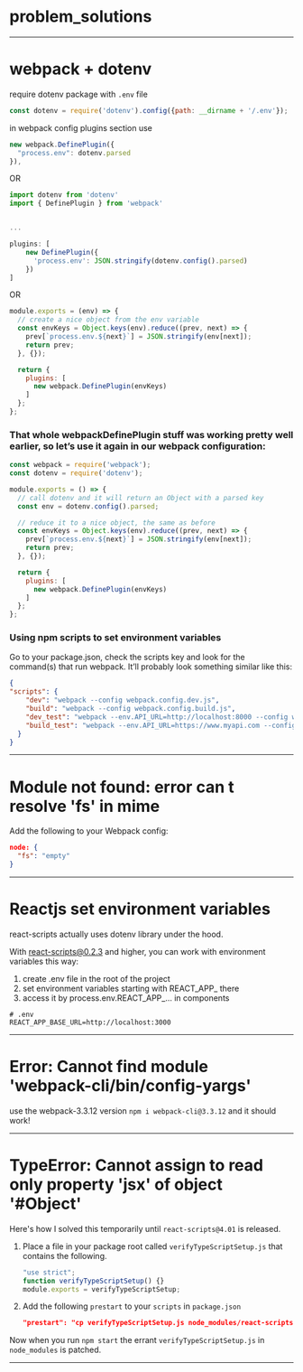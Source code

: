 # problem_solutions


---

# webpack + dotenv

require dotenv package with `.env` file

  ```js
  const dotenv = require('dotenv').config({path: __dirname + '/.env'});
  ```

 in webpack config plugins section use

  ```js
  new webpack.DefinePlugin({
    "process.env": dotenv.parsed
  }),
  ```

OR

```js
import dotenv from 'dotenv'
import { DefinePlugin } from 'webpack'


...

plugins: [
    new DefinePlugin({
      'process.env': JSON.stringify(dotenv.config().parsed)
    })
]

```

OR

```js
module.exports = (env) => {
  // create a nice object from the env variable
  const envKeys = Object.keys(env).reduce((prev, next) => {
    prev[`process.env.${next}`] = JSON.stringify(env[next]);
    return prev;
  }, {});

  return {
    plugins: [
      new webpack.DefinePlugin(envKeys)
    ]
  };
};
```

### That whole webpackDefinePlugin stuff was working pretty well earlier, so let’s use it again in our webpack configuration:

```js
const webpack = require('webpack');
const dotenv = require('dotenv');

module.exports = () => {
  // call dotenv and it will return an Object with a parsed key
  const env = dotenv.config().parsed;

  // reduce it to a nice object, the same as before
  const envKeys = Object.keys(env).reduce((prev, next) => {
    prev[`process.env.${next}`] = JSON.stringify(env[next]);
    return prev;
  }, {});

  return {
    plugins: [
      new webpack.DefinePlugin(envKeys)
    ]
  };
};
```

### Using npm scripts to set environment variables

Go to your package.json, check the scripts key and look for the command(s) that run webpack. It’ll probably look something similar like this:

<!-- the rest of your package.json -->
  ```json
  {
  "scripts": {
      "dev": "webpack --config webpack.config.dev.js",
      "build": "webpack --config webpack.config.build.js",
      "dev_test": "webpack --env.API_URL=http://localhost:8000 --config webpack.config.dev.js",
      "build_test": "webpack --env.API_URL=https://www.myapi.com --config webpack.config.build.js"
    }
  }
  ```


---
# Module not found: error can t resolve 'fs' in mime

Add the following to your Webpack config:

  ```json
  node: {
    "fs": "empty"
  }
  ```

---

# Reactjs set environment variables

react-scripts actually uses dotenv library under the hood.

With react-scripts@0.2.3 and higher, you can work with environment variables this way:

1. create .env file in the root of the project
2. set environment variables starting with REACT_APP_ there
3. access it by process.env.REACT_APP_... in components  

```properties
# .env
REACT_APP_BASE_URL=http://localhost:3000
```

---


# Error: Cannot find module 'webpack-cli/bin/config-yargs'

use the webpack-3.3.12 version `npm i webpack-cli@3.3.12` and it should work!

---


# TypeError: Cannot assign to read only property 'jsx' of object '#Object'

Here's how I solved this temporarily until `react-scripts@4.01` is released.

1. Place a file in your package root called `verifyTypeScriptSetup.js` that contains the following.

    ```js
    "use strict";
    function verifyTypeScriptSetup() {}
    module.exports = verifyTypeScriptSetup;
    ```

2. Add the following `prestart` to your `scripts` in `package.json`

    ```json
    "prestart": "cp verifyTypeScriptSetup.js node_modules/react-scripts/scripts/utils",
    ```

Now when you run `npm start` the errant `verifyTypeScriptSetup.js` in `node_modules` is patched.

---
